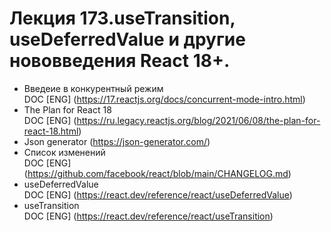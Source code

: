 # Лекция 173.useTransition, useDeferredValue и другие нововведения React 18+.  

* Введеие в конкурентный режим  
DOC [ENG] (https://17.reactjs.org/docs/concurrent-mode-intro.html)  
* The Plan for React 18  
DOC [ENG] (https://ru.legacy.reactjs.org/blog/2021/06/08/the-plan-for-react-18.html)  
* Json generator (https://json-generator.com/)  
* Список изменений  
DOC [ENG] (https://github.com/facebook/react/blob/main/CHANGELOG.md)  
* useDeferredValue  
DOC [ENG] (https://react.dev/reference/react/useDeferredValue)  
* useTransition  
DOC [ENG] (https://react.dev/reference/react/useTransition)  
